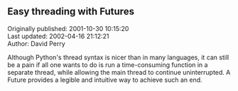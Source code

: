 ## Easy threading with Futures  
Originally published: 2001-10-30 10:15:20  
Last updated: 2002-04-16 21:12:21  
Author: David Perry  
  
Although Python's thread syntax is nicer than in many languages, it can still be a pain if all one wants to do is run a time-consuming function in a separate thread, while allowing the main thread to continue uninterrupted.  A Future provides a legible and intuitive way to achieve such an end.